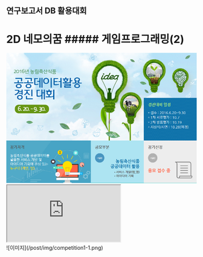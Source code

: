 ﻿---
layout: default
---

## 연구보고서 DB 활용대회

# 2D 네모의꿈 ##### 게임프로그래밍(2)

<div class="row">
  <div class="col-sm-6"><img src="/post/img/competition1-1.png" alt="네모의꿈타이틀" class="img-responsive"></div>

  <div class="col-sm-6"><div class="embed-responsive embed-responsive-16by9"> <iframe class="embed-responsive-item" src="https://www.youtube.com/embed/9N4Nd0Ct5yU" ></iframe></div>
</div>
</div>

<div class="col-sm-6">
![이미지](/post/img/competition1-1.png)
</div>
